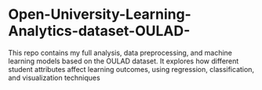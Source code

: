 # Open-University-Learning-Analytics-dataset-OULAD-
This repo contains my full analysis, data preprocessing, and machine learning models based on the OULAD dataset. It explores how different student attributes affect learning outcomes, using regression, classification, and visualization techniques
